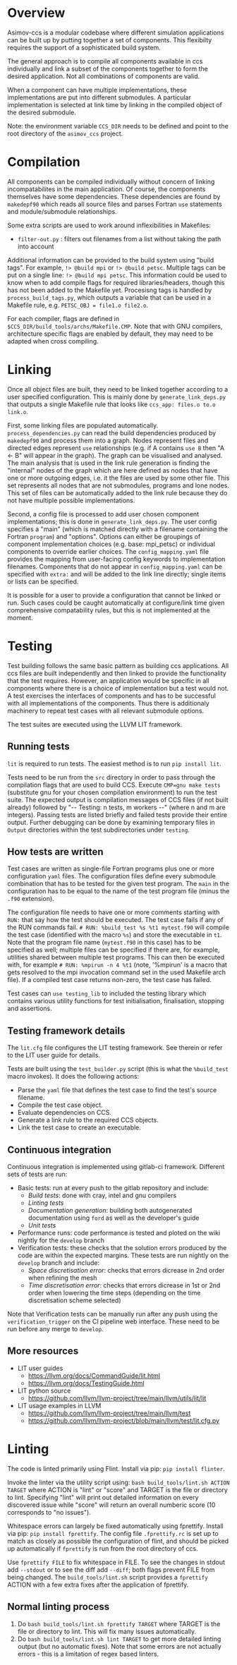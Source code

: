 # Overview

Asimov-ccs is a modular codebase where different simulation applications can be built up by putting together a set of components. This flexibilty requires the support of a sophisticated build system. 

The general approach is to compile all components available in ccs individually and link a subset of the components together to form the desired application. Not all combinations of components are valid. 

When a component can have multiple implementations, these implementations are put into different submodules. A particular implementation is selected at link time by linking in the compiled object of the desired submodule.

Note: the environment variable `CCS_DIR` needs to be defined and point to the root directory of the `asimov_ccs` project.

# Compilation 

All components can be compiled individually without concern of linking incompatabilites in the main application. Of course, the components themselves have some dependencies. These dependencies are found by `makedepf90` which reads all source files and parses Fortran `use` statements and module/submodule relationships. 

Some extra scripts are used to work around inflexibilities in Makefiles: 

- `filter-out.py` : filters out filenames from a list without taking the path into account

Additional information can be provided to the build system using "build tags". For example, `!> @build mpi` or `!> @build petsc`. Multiple tags can be put on a single line: `!> @build mpi petsc`. This information could be used to know when to add compile flags for required libraries/headers, though this has not been added to the Makefile yet. 
Procesisng tags is handled by `process_build_tags.py`, which outputs a variable that can be used in a Makefile rule, e.g. `PETSC_OBJ = file1.o file2.o`.

For each compiler, flags are defined in `$CCS_DIR/build_tools/archs/Makefile.CMP`. Note that with GNU compilers, architecture specific flags are enabled by default, they may need to be adapted when cross compiling.


# Linking

Once all object files are built, they need to be linked together according to a user specified configuration. This is mainly done by `generate_link_deps.py` that outputs a single Makefile rule that looks like `ccs_app: files.o to.o link.o`. 

First, some linking files are populated automatically. `process_dependencies.py` can read the build dependencies produced by `makedepf90` and process them into a graph. Nodes represent files and directed edges represent `use` relationships (e.g. if A contains `use B` then "A <- B" will appear in the graph). The graph can be visualised and analysed. The main analysis that is used in the link rule generation is finding the "internal" nodes of the graph which are here defined as nodes that have one or more outgoing edges, i.e. it the files are used by some other file. This set represents all nodes that are not submodules, programs and lone nodes. This set of files can be automatically added to the link rule because they do not have multiple possible implementations. 

Second, a config file is processed to add user chosen component implementations; this is done in `generate_link_deps.py`. The user config specifies a "main" (which is matched directly with a filename containing the Fortran `program`) and "options". Options can either be groupings of component implementation choices (e.g. base: mpi_petsc) or individual components to override earlier choices. The `config_mapping.yaml` file provides the mapping from user-facing config keywords to implementation filenames. Components that do not appear in `config_mapping.yaml` can be specified with `extra:` and will be added to the link line directly; single items or lists can be specified.

It is possible for a user to provide a configuration that cannot be linked or run. Such cases could be caught automatically at configure/link time given comprehensive compatability rules, but this is not implemented at the moment.


# Testing

Test building follows the same basic pattern as building ccs applications. All ccs files are built independently and then linked to provide the functionality that the test requires. However, an application would be specific in all components where there is a choice of implementation but a test would not. A test exercises the interfaces of components and has to be successful with all implementations of the components. Thus there is additionaly machinery to repeat test cases with all relevant submodule options.

The test suites are executed using the LLVM LIT framework.

## Running tests
`lit` is required to run tests. The easiest method is to run `pip install lit`.

Tests need to be run from the `src` directory in order to pass through the compilation flags that are used to build CCS. Execute `CMP=gnu make tests` (substitute gnu for your chosen compilation environment) to run the test suite. 
The expected output is compilation messages of CCS files (if not built already) followed by "-- Testing: n tests, m workers --" (where n and m are integers). Passing tests are listed briefly and failed tests provide their entire output. Further debugging can be done by examining temporary files in `Output` directories within the test subdirectories under `testing`.

## How tests are written
Test cases are written as single-file Fortran programs plus one or more configuration `yaml` files. 
The configuration files define every submodule combination that has to be tested for the given test program. 
The `main` in the configuration has to be equal to the name of the test program file (minus the `.f90` extension).

The configuration file needs to have one or more comments starting with `RUN:` that say how the test should be executed. 
The test case fails if any of the RUN commands fail.
`# RUN: %build_test %s %t1 mytest.f90` will compile the test case (identified with the macro `%s`) and store the executable in `t1`.
Note that the program file name (`mytest.f90` in this case) has to be specified as well; multiple files can be specified if there are, for example, utilities shared between multiple test programs.
This can then be executed with, for example `# RUN: %mpirun -n 4 %t1` (note, '%mpirun' is a macro that gets resolved to the mpi invocation command set in the used Makefile arch file).
If a compiled test case returns non-zero, the test case has failed.

Test cases can `use testing_lib` to included the testing library which contains various utility functions for test initialisation, finalisation, stopping and assertions. 

## Testing framework details
The `lit.cfg` file configures the LIT testing framework. See therein or refer to the LIT user guide for details.

Tests are built using the `test_builder.py` script (this is what the `%build_test` macro invokes). 
It does the following actions:
- Parse the `yaml` file that defines the test case to find the test's source filename.
- Compile the test case object.
- Evaluate dependencies on CCS.
- Generate a link rule to the required CCS objects.
- Link the test case to create an executable.

## Continuous integration

Continuous integration is implemented using gitlab-ci framework. Different sets of tests are run:
- Basic tests: run at every push to the gitlab repository and include:
  - *Build tests*: done with cray, intel and gnu compilers
  - *Linting tests*
  - *Documentation generation*: building both autogenerated documentation using `ford` as well as the developer's guide
  - *Unit tests*
- Performance runs: code performance is tested and ploted on the wiki nightly for the `develop` branch
- Verification tests: these checks that the solution errors produced by the code are within the expected margins. These tests are run nightly on the `develop` branch and include:
  - *Space discretisation error*: checks that errors dicrease in 2nd order when refining the mesh
  - *Time discretisation error*: checks that errors dicrease in 1st or 2nd order when lowering the time steps (depending on the time discretisation scheme selected)

Note that Verification tests can be manually run after any push using the `verification_trigger` on the CI pipeline web interface. These need to be run before any merge to `develop`.

## More resources
- LIT user guides
  - https://llvm.org/docs/CommandGuide/lit.html
  - https://llvm.org/docs/TestingGuide.html
- LIT python source
  - https://github.com/llvm/llvm-project/tree/main/llvm/utils/lit/lit
- LIT usage examples in LLVM
  - https://github.com/llvm/llvm-project/tree/main/llvm/test
  - https://github.com/llvm/llvm-project/blob/main/llvm/test/lit.cfg.py


# Linting
The code is linted primarily using Flint. Install via pip: `pip install flinter`.

Invoke the linter via the utility script using: `bash build_tools/lint.sh ACTION TARGET` where ACTION is "lint" or "score" and TARGET is the file or directory to lint. Specifying "lint" will print out detailed information on every discovered issue while "score" will return an overall numberic score (10 corresponds to "no issues").

Whitespace errors can largely be fixed automatically using fprettify. Install via pip: `pip install fprettify`.
The config file `.fprettify.rc` is set up to match as closely as possible the configuration of flint, and should be picked up automatically if `fprettify` is run from the root directory of ccs.

Use `fprettify FILE` to fix whitespace in FILE. To see the changes in stdout add `--stdout` or to see the diff add `--diff`; both flags prevent FILE from being changed. The `build_tools/lint.sh` script provides a `fprettify` ACTION with a few extra fixes after the application of fprettify. 

## Normal linting process
1. Do `bash build_tools/lint.sh fprettify TARGET` where TARGET is the file or directory to lint. This will fix many issues automatically.
2. Do `bash build_tools/lint.sh lint TARGET` to get more detailed linting output (but no automatic fixes). Note that some errors are not actually errors - this is a limitation of regex based linters.

